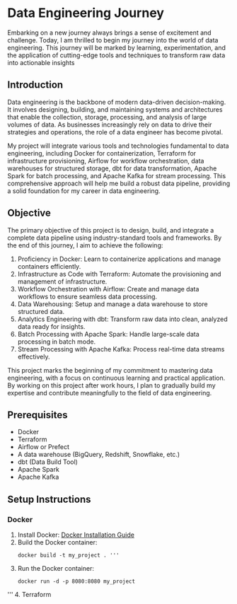 # Data Engineering Journey

Embarking on a new journey always brings a sense of excitement and challenge. Today, I am thrilled to begin my journey into the world of data engineering. This journey will be marked by learning, experimentation, and the application of cutting-edge tools and techniques to transform raw data into actionable insights

## Introduction

Data engineering is the backbone of modern data-driven decision-making. It involves designing, building, and maintaining systems and architectures that enable the collection, storage, processing, and analysis of large volumes of data. As businesses increasingly rely on data to drive their strategies and operations, the role of a data engineer has become pivotal.

My project will integrate various tools and technologies fundamental to data engineering, including Docker for containerization, Terraform for infrastructure provisioning, Airflow for workflow orchestration, data warehouses for structured storage, dbt for data transformation, Apache Spark for batch processing, and Apache Kafka for stream processing. This comprehensive approach will help me build a robust data pipeline, providing a solid foundation for my career in data engineering.

## Objective

The primary objective of this project is to design, build, and integrate a complete data pipeline using industry-standard tools and frameworks. By the end of this journey, I aim to achieve the following:

1. Proficiency in Docker: Learn to containerize applications and manage containers efficiently.
2. Infrastructure as Code with Terraform: Automate the provisioning and management of infrastructure.
3. Workflow Orchestration with Airflow: Create and manage data workflows to ensure seamless data processing.
4. Data Warehousing: Setup and manage a data warehouse to store structured data.
5. Analytics Engineering with dbt: Transform raw data into clean, analyzed data ready for insights.
6. Batch Processing with Apache Spark: Handle large-scale data processing in batch mode.
7. Stream Processing with Apache Kafka: Process real-time data streams effectively.

This project marks the beginning of my commitment to mastering data engineering, with a focus on continuous learning and practical application. By working on this project after work hours, I plan to gradually build my expertise and contribute meaningfully to the field of data engineering.


## Prerequisites
- Docker
- Terraform
- Airflow or Prefect
- A data warehouse (BigQuery, Redshift, Snowflake, etc.)
- dbt (Data Build Tool)
- Apache Spark
- Apache Kafka

## Setup Instructions

### Docker
1. Install Docker: [Docker Installation Guide](https://docs.docker.com/get-docker/)
2. Build the Docker container:
   ```
   docker build -t my_project . '''
3. Run the Docker container:
   ```
   docker run -d -p 8080:8080 my_project
'''
4. Terraform


   
